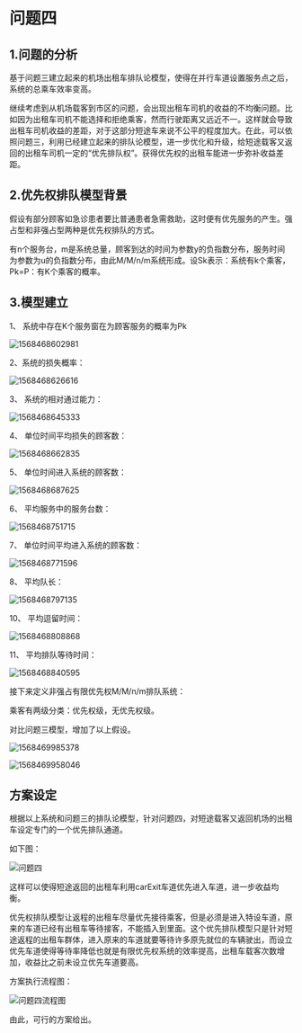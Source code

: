 # 问题四

## 1.问题的分析

基于问题三建立起来的机场出租车排队论模型，使得在并行车道设置服务点之后，系统的总乘车效率变高。

继续考虑到从机场载客到市区的问题，会出现出租车司机的收益的不均衡问题。比如因为出租车司机不能选择和拒绝乘客，然而行驶距离又远近不一。这样就会导致出租车司机收益的差距，对于这部分短途车来说不公平的程度加大。在此，可以依照问题三，利用已经建立起来的排队论模型，进一步优化和升级，给短途载客又返回的出租车司机一定的“优先排队权”。获得优先权的出租车能进一步弥补收益差距。

## 2.优先权排队模型背景

假设有部分顾客如急诊患者要比普通患者急需救助，这时便有优先服务的产生。强占型和非强占型两种是优先权排队的方式。

有n个服务台，m是系统总量，顾客到达的时间为参数y的负指数分布，服务时间为参数为u的负指数分布，由此M/M/n/m系统形成。设Sk表示：系统有k个乘客，Pk=P：有K个乘客的概率。

## 3.模型建立

1、  系统中存在K个服务窗在为顾客服务的概率为Pk

![1568468602981](C:\Users\Administrator\AppData\Roaming\Typora\typora-user-images\1568468602981.png)

2、系统的损失概率：

![1568468626616](C:\Users\Administrator\AppData\Roaming\Typora\typora-user-images\1568468626616.png)

3、  系统的相对通过能力：

![1568468645333](C:\Users\Administrator\AppData\Roaming\Typora\typora-user-images\1568468645333.png)

4、  单位时间平均损失的顾客数：

![1568468662835](C:\Users\Administrator\AppData\Roaming\Typora\typora-user-images\1568468662835.png)

5、  单位时间进入系统的顾客数：

![1568468687625](C:\Users\Administrator\AppData\Roaming\Typora\typora-user-images\1568468687625.png)

6、  平均服务中的服务台数：

![1568468751715](C:\Users\Administrator\AppData\Roaming\Typora\typora-user-images\1568468751715.png)

7、  单位时间平均进入系统的顾客数：

![1568468771596](C:\Users\Administrator\AppData\Roaming\Typora\typora-user-images\1568468771596.png)

8、  平均队长：

![1568468797135](C:\Users\Administrator\AppData\Roaming\Typora\typora-user-images\1568468797135.png)

10、  平均逗留时间：

![1568468808868](C:\Users\Administrator\AppData\Roaming\Typora\typora-user-images\1568468808868.png)

11、  平均排队等待时间：

![1568468840595](C:\Users\Administrator\AppData\Roaming\Typora\typora-user-images\1568468840595.png)

接下来定义非强占有限优先权M/M/n/m排队系统：

乘客有两级分类：优先权级，无优先权级。

对比问题三模型，增加了以上假设。

![1568469985378](C:\Users\Administrator\AppData\Roaming\Typora\typora-user-images\1568469985378.png)

![1568469958046](C:\Users\Administrator\AppData\Roaming\Typora\typora-user-images\1568469958046.png)

## 方案设定

根据以上系统和问题三的排队论模型，针对问题四，对短途载客又返回机场的出租车设定专门的一个优先排队通道。

如下图：

![问题四](C:\Users\Administrator\Desktop\数学建模国赛2019材料\问题四.PNG)

这样可以使得短途返回的出租车利用carExit车道优先进入车道，进一步收益均衡。

优先权排队模型让返程的出租车尽量优先接待乘客，但是必须是进入特设车道，原来的车道已经有出租车等待接客，不能插入到里面。这个优先排队模型只是针对短途返程的出租车群体，进入原来的车道就要等待许多原先就位的车辆驶出，而设立优先车道使得等待率降低也就是有限优先权系统的效率提高，出租车载客次数增加，收益比之前未设立优先车道要高。

方案执行流程图：



![问题四流程图](C:\Users\Administrator\Desktop\数学建模国赛2019材料\问题四流程图.png)

由此，可行的方案给出。